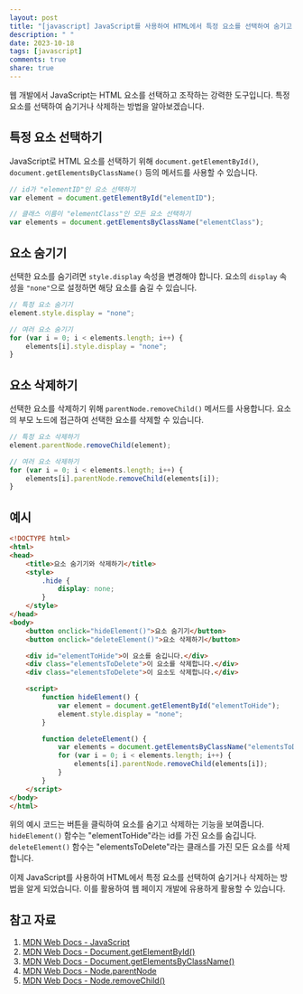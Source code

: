 ```yaml
---
layout: post
title: "[javascript] JavaScript를 사용하여 HTML에서 특정 요소를 선택하여 숨기고 삭제하기"
description: " "
date: 2023-10-18
tags: [javascript]
comments: true
share: true
---
```


웹 개발에서 JavaScript는 HTML 요소를 선택하고 조작하는 강력한 도구입니다. 특정 요소를 선택하여 숨기거나 삭제하는 방법을 알아보겠습니다.

## 특정 요소 선택하기
JavaScript로 HTML 요소를 선택하기 위해 `document.getElementById()`, `document.getElementsByClassName()` 등의 메서드를 사용할 수 있습니다. 

```javascript
// id가 "elementID"인 요소 선택하기
var element = document.getElementById("elementID");

// 클래스 이름이 "elementClass"인 모든 요소 선택하기
var elements = document.getElementsByClassName("elementClass");
```

## 요소 숨기기
선택한 요소를 숨기려면 `style.display` 속성을 변경해야 합니다. 요소의 `display` 속성을 `"none"`으로 설정하면 해당 요소를 숨길 수 있습니다.

```javascript
// 특정 요소 숨기기
element.style.display = "none";

// 여러 요소 숨기기
for (var i = 0; i < elements.length; i++) {
    elements[i].style.display = "none";
}
```

## 요소 삭제하기
선택한 요소를 삭제하기 위해 `parentNode.removeChild()` 메서드를 사용합니다. 요소의 부모 노드에 접근하여 선택한 요소를 삭제할 수 있습니다.

```javascript
// 특정 요소 삭제하기
element.parentNode.removeChild(element);

// 여러 요소 삭제하기
for (var i = 0; i < elements.length; i++) {
    elements[i].parentNode.removeChild(elements[i]);
}
```

## 예시

```html
<!DOCTYPE html>
<html>
<head>
    <title>요소 숨기기와 삭제하기</title>
    <style>
        .hide {
            display: none;
        }
    </style>
</head>
<body>
    <button onclick="hideElement()">요소 숨기기</button>
    <button onclick="deleteElement()">요소 삭제하기</button>

    <div id="elementToHide">이 요소를 숨깁니다.</div>
    <div class="elementsToDelete">이 요소를 삭제합니다.</div>
    <div class="elementsToDelete">이 요소도 삭제합니다.</div>

    <script>
        function hideElement() {
            var element = document.getElementById("elementToHide");
            element.style.display = "none";
        }

        function deleteElement() {
            var elements = document.getElementsByClassName("elementsToDelete");
            for (var i = 0; i < elements.length; i++) {
                elements[i].parentNode.removeChild(elements[i]);
            }
        }
    </script>
</body>
</html>
```

위의 예시 코드는 버튼을 클릭하여 요소를 숨기고 삭제하는 기능을 보여줍니다. `hideElement()` 함수는 "elementToHide"라는 id를 가진 요소를 숨깁니다. `deleteElement()` 함수는 "elementsToDelete"라는 클래스를 가진 모든 요소를 삭제합니다.

이제 JavaScript를 사용하여 HTML에서 특정 요소를 선택하여 숨기거나 삭제하는 방법을 알게 되었습니다. 이를 활용하여 웹 페이지 개발에 유용하게 활용할 수 있습니다.

## 참고 자료
1. [MDN Web Docs - JavaScript](https://developer.mozilla.org/ko/docs/Web/JavaScript)
2. [MDN Web Docs - Document.getElementById()](https://developer.mozilla.org/ko/docs/Web/API/Document/getElementById)
3. [MDN Web Docs - Document.getElementsByClassName()](https://developer.mozilla.org/ko/docs/Web/API/Document/getElementsByClassName)
4. [MDN Web Docs - Node.parentNode](https://developer.mozilla.org/ko/docs/Web/API/Node/parentNode)
5. [MDN Web Docs - Node.removeChild()](https://developer.mozilla.org/ko/docs/Web/API/Node/removeChild)